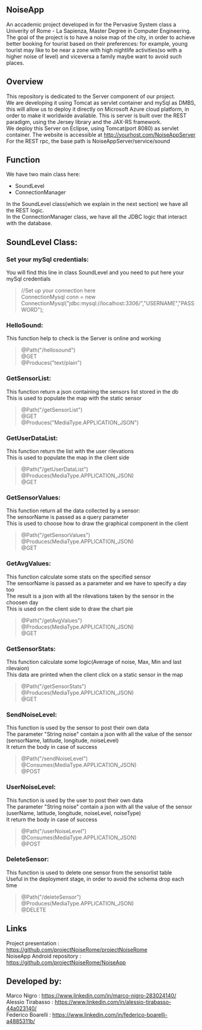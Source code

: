 ## NoiseApp <br />
An accademic project developed in for the Pervasive System class a Univerity of Rome - La Sapienza, Master Degree in Computer Engineering. The goal of the project is to have a noise map of the city, in order to achieve better booking for tourist based on their preferences: for example, young tourist may like to be near a zone with high nightlife activities(so with a higher noise of level) and viceversa a family maybe want to avoid such places. <br />

## Overview <br />

This repository is dedicated to the Server component of our project. <br />
We are developing it using Tomcat as servlet container and mySql as DMBS, this will allow us to deploy it directly on Microsoft Azure cloud platform, in order to make it worldwide available. This is server is built over the REST paradigm, using the Jersey library and the JAX-RS framework. <br />
We deploy this Server on Eclipse, using Tomcat(port 8080) as servlet container. The website is accessible at http://yourhost.com/NoiseAppServer <br />
For the REST rpc, the base path is NoiseAppServer/service/sound <br />

## Function <br />
We have two main class here:
- SoundLevel
- ConnectionManager <br />

In the SoundLevel class(which we explain in the next section) we have all the REST logic. <br />
In the ConnectionManager class, we have all the JDBC logic that interact with the database. <br />

## SoundLevel Class:

### Set your mySql credentials:
You will find this line in class SoundLevel and you need to put here your mySql credentials
> //Set up your connection here <br />
> ConnectionMysql conn = new ConnectionMysql("jdbc:mysql://localhost:3306/","USERNAME","PASSWORD"); <br />

### HelloSound:
This function help to check is the Server is online and working <br />

> @Path("/hellosound") <br />
>	@GET  <br />
>	@Produces("text/plain") <br />

### GetSensorList:
This function return a json containing the sensors list stored in the db <br />
This is used to populate the map with the static sensor <br />

> @Path("/getSensorList") <br />
>	@GET  <br />
>	@Produces("MediaType.APPLICATION_JSON") <br />

### GetUserDataList:
This function return the list with the user rilevations <br />
This is used to populate the map in the client side <br />

> @Path("/getUserDataList") <br />
>	@Produces(MediaType.APPLICATION_JSON) <br />
>	@GET <br />

### GetSensorValues:
This function return all the data collected by a sensor: <br />
The sensorName is passed as a query parameter <br />
This is used to choose how to draw the graphical component in the client <br />

> @Path("/getSensorValues") <br />
>	@Produces(MediaType.APPLICATION_JSON) <br />
>	@GET <br />

### GetAvgValues:
This function calculate some stats on the specified sensor <br />
The sensorName is passed as a parameter and we have to specify a day too <br />
The result is a json with all the rilevations taken by the sensor in the choosen day <br />
This is used on the client side to draw the chart pie

>	@Path("/getAvgValues") <br />
>	@Produces(MediaType.APPLICATION_JSON) <br />
>	@GET <br />

### GetSensorStats:
This function calculate some logic(Average of noise, Max, Min and last rilevaion) <br />
This data are printed when the client click on a static sensor in the map <br />

>	@Path("/getSensorStats") <br />
>	@Produces(MediaType.APPLICATION_JSON) <br />
>	@GET <br />

### SendNoiseLevel:
This function is used by the sensor to post their own data <br />
The parameter "String noise" contain a json with all the value of the sensor (sensorName, latitude, longitude, noiseLevel)<br />
It return the body in case of success <br />

>	@Path("/sendNoiseLevel") <br />
>	@Consumes(MediaType.APPLICATION_JSON) <br />
>	@POST <br />

### UserNoiseLevel:
This function is used by the user to post their own data <br />
The parameter "String noise" contain a json with all the value of the sensor (userName, latitude, longitude, noiseLevel, noiseType) <br />
It return the body in case of success <br />

>	@Path("/userNoiseLevel") <br />
>	@Consumes(MediaType.APPLICATION_JSON) <br />
>	@POST <br />

### DeleteSensor:
This function is used to delete one sensor from the sensorlist table <br />
Useful in the deployment stage, in order to avoid the schema drop each time <br />

>	@Path("/deleteSensor") <br />
>	@Produces(MediaType.APPLICATION_JSON) <br />
>	@DELETE <br />


## Links <br />
Project presentation : https://github.com/projectNoiseRome/projectNoiseRome <br />
NoiseApp Android repository : https://github.com/projectNoiseRome/NoiseApp


## Developed by:<br />
Marco Nigro       : https://www.linkedin.com/in/marco-nigro-283024140/<br />
Alessio Tirabasso : https://www.linkedin.com/in/alessio-tirabasso-44a023140/<br />
Federico Boarelli : https://www.linkedin.com/in/federico-boarelli-a4885311b/<br />
